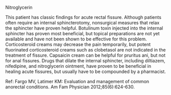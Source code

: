 Nitroglycerin

This patient has classic findings for acute rectal fissure. Although patients often require an internal sphincterotomy, nonsurgical measures that relax the sphincter have proven helpful. Botulinum toxin injected into the internal sphincter has proven most beneficial, but topical preparations are not yet available and have not been shown to be effective for this problem. Corticosteroid creams may decrease the pain temporarily, but potent fluorinated corticosteroid creams such as clobetasol are not indicated in the treatment of fissure. Capsaicin cream can be helpful for pruritus ani, but not for anal fissures. Drugs that dilate the internal sphincter, including diltiazem, nifedipine, and nitroglycerin ointment, have proven to be beneficial in healing acute fissures, but usually have to be compounded by a pharmacist.

Ref:  Fargo MV, Latimer KM: Evaluation and management of common anorectal conditions. Am Fam Physician 2012;85(6):624-630.